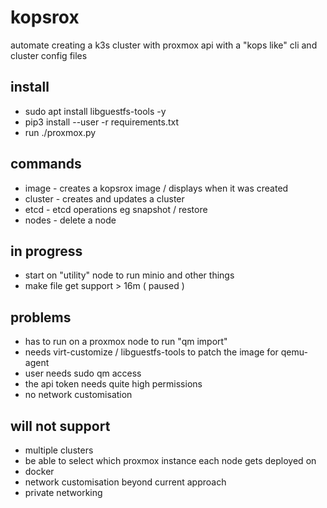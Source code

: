 # kopsrox
automate creating a k3s cluster with proxmox api with a "kops like" cli and cluster config files

## install
- sudo apt install libguestfs-tools -y
- pip3 install --user -r requirements.txt
- run ./proxmox.py

## commands
- image - creates a kopsrox image / displays when it was created
- cluster - creates and updates a cluster
- etcd - etcd operations eg snapshot / restore
- nodes - delete a node

## in progress
- start on "utility" node to run minio and other things
- make file get support > 16m ( paused ) 

## problems
- has to run on a proxmox node to run "qm import" 
- needs virt-customize / libguestfs-tools to patch the image for qemu-agent
- user needs sudo qm access
- the api token needs quite high permissions
- no network customisation

## will not support
- multiple clusters
- be able to select which proxmox instance each node gets deployed on
- docker
- network customisation beyond current approach
- private networking
